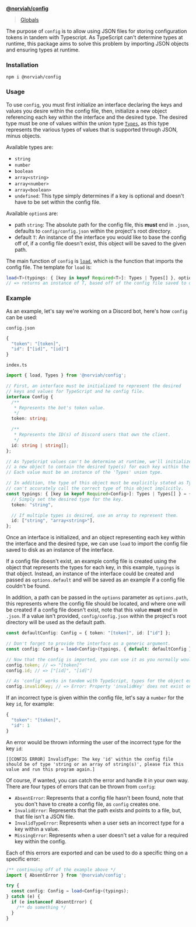 **[@norviah/config](README.md)**

> [Globals](globals.md)

The purpose of `config` is to allow using JSON files for storing configuration tokens in tandem with Typescript. As TypeScript can't determine types at runtime, this package aims to solve this problem by importing JSON objects and ensuring types at runtime.

### Installation

```
npm i @norviah/config
```

### Usage

To use `config`, you must first initialize an interface declaring the keys and values you desire within the config file, then, initialize a new object referencing each key within the interface and the desired type. The desired type must be one of values within the union type <code><a href="./src/types/types">Types</a></code>, as this type represents the various types of values that is supported through JSON, minus objects.

Available types are:
- `string`
- `number`
- `boolean`
- `array<string>`
- `array<number>`
- `array<boolean>`
- `undefined`: This type simply determines if a key is optional and doesn't have to be set within the config file.

Available `option`s are:
- path `string`: The absolute path for the config file, this **must** end in `.json`, defaults to `config/config.json` within the project's root directory.
- default `T`: An instance of the interface you would like to base the config off of, if a config file doesn't exist, this object will be saved to the given path.

The main function of `config` is <code><a href="./src/util/load">load</a></code>, which is the function that imports the config file. The template for `load` is:

```TypeScript
load<T>(typings: { [key in keyof Required<T>]: Types | Types[] }, options?: { /** options */ });
// => returns an instance of T, based off of the config file saved to disk
```

### Example

As an example, let's say we're working on a Discord bot, here's how `config` can be used:

`config.json`

```TypeScript
{
  "token": "[token]",
  "id": ["[id]", "[id]"]
}
```

`index.ts`

```TypeScript
import { load, Types } from '@norviah/config';

// First, an interface must be initialized to represent the desired
// keys and values for TypeScript and he config file.
interface Config {
  /**
   * Represents the bot's token value.
   */
  token: string;

  /**
   * Represents the ID(s) of Discord users that own the client.
   */
  id: string | string[];
};

// As TypeScript values can't be determine at runtime, we'll initialize
// a new object to contain the desired type(s) for each key within the interface.
// Each value must be an instance of the 'Types' union type.

// In addition, the type of this object must be explicitly stated as TypeScript
// can't accurately call the correct type of this object implicitly.
const typings: { [key in keyof Required<Config>]: Types | Types[] } = {
  // Simply set the desired type for the key.
  token: "string",

  // If multiple types is desired, use an array to represent them.
  id: ["string", "array<string>"],
};
```

Once an interface is initialized, and an object representing each key within the interface and the desired type, we can use `load` to import the config file saved to disk as an instance of the interface.

If a config file doesn't exist, an example config file is created using the object that represents the types for each key, in this example, `typings` is that object. Instead, an instance of the interface could be created and passed as `options.default` and will be saved as an example if a config file couldn't be found.

In addition, a path can be passed in the `options` parameter as `options.path`, this represents where the config file should be located, and where one will be created if a config file doesn't exist, note that this value **must** end in `.json`. If a value isn't provided, `config/config.json` within the project's root directory will be used as the default path.

```TypeScript
const defaultConfig: Config = { token: "[token]", id: ["id"] };

// Don't forget to provide the interface as a generic argument.
const config: Config = load<Config>(typings, { default: defaultConfig });

// Now that the config is imported, you can use it as you normally would.
config.token; // => "[token]"
config.id; // => ["[id]", "[id]"]

// As 'config' works in tandem with TypeScript, types for the object exists as well.
config.invalidKey; // => Error: Property 'invalidKey' does not exist on type 'Config'.
```

If an incorrect type is given within the config file, let's say a `number` for the key `id`, for example:

```TypeScript
{
  "token": "[token]",
  "id": 1
}
```

An error would be thrown informing the user of the incorrect type for the key `id`:

```
[[CONFIG ERROR] InvalidType: The key 'id' within the config file should be of type 'string or an array of string(s)', please fix this value and run this program again.]
```

Of course, if wanted, you can catch the error and handle it in your own way. There are four types of errors that can be thrown from `config`:
- `AbsentError`: Represents that a config file hasn't been found, note that you don't have to create a config file, as `config` creates one.
- `InvalidError`: Represents that the path exists and points to a file, but, that file isn't a JSON file.
- `InvalidTypeError`: Represents when a user sets an incorrect type for a key within a value.
- `MissingError`: Represents when a user doesn't set a value for a required key within the config.

Each of this errors are exported and can be used to do a specific thing on a specific error:

```TypeScript
/** continuing off of the example above */
import { AbsentError } from '@norviah/config';

try {
  const config: Config = load<Config>(typings);
} catch (e) {
  if (e instanceof AbsentError) {
    /** do something */
  }
}
```

